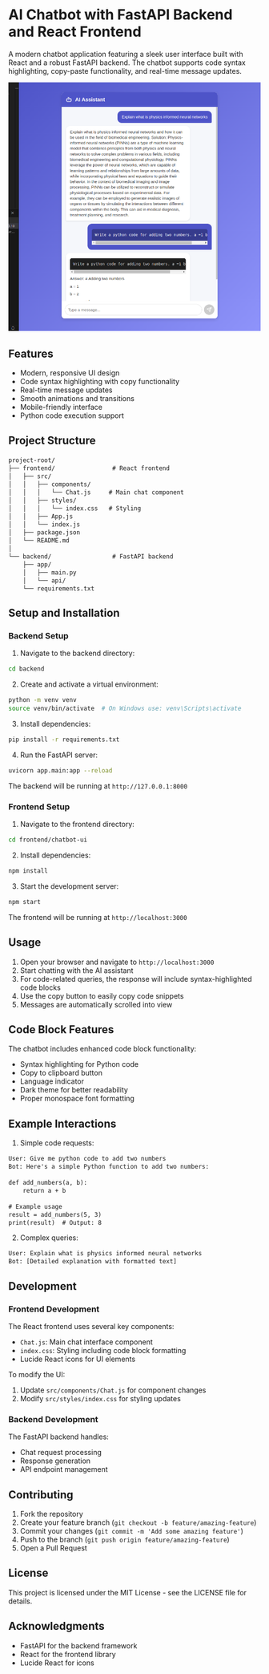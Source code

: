 # AI Chatbot with FastAPI Backend and React Frontend

A modern chatbot application featuring a sleek user interface built with React and a robust FastAPI backend. The chatbot supports code syntax highlighting, copy-paste functionality, and real-time message updates.

![Chatbot picture](working_screenshot.png)
## Features

- Modern, responsive UI design
- Code syntax highlighting with copy functionality
- Real-time message updates
- Smooth animations and transitions
- Mobile-friendly interface
- Python code execution support

## Project Structure

```
project-root/
├── frontend/                # React frontend
│   ├── src/
│   │   ├── components/
│   │   │   └── Chat.js     # Main chat component
│   │   ├── styles/
│   │   │   └── index.css   # Styling
│   │   ├── App.js
│   │   └── index.js
│   ├── package.json
│   └── README.md
│
└── backend/                 # FastAPI backend
    ├── app/
    │   ├── main.py
    │   └── api/
    └── requirements.txt
```

## Setup and Installation

### Backend Setup

1. Navigate to the backend directory:
```bash
cd backend
```

2. Create and activate a virtual environment:
```bash
python -m venv venv
source venv/bin/activate  # On Windows use: venv\Scripts\activate
```

3. Install dependencies:
```bash
pip install -r requirements.txt
```

4. Run the FastAPI server:
```bash
uvicorn app.main:app --reload
```

The backend will be running at `http://127.0.0.1:8000`

### Frontend Setup

1. Navigate to the frontend directory:
```bash
cd frontend/chatbot-ui
```

2. Install dependencies:
```bash
npm install
```

3. Start the development server:
```bash
npm start
```

The frontend will be running at `http://localhost:3000`

## Usage

1. Open your browser and navigate to `http://localhost:3000`
2. Start chatting with the AI assistant
3. For code-related queries, the response will include syntax-highlighted code blocks
4. Use the copy button to easily copy code snippets
5. Messages are automatically scrolled into view

## Code Block Features

The chatbot includes enhanced code block functionality:
- Syntax highlighting for Python code
- Copy to clipboard button
- Language indicator
- Dark theme for better readability
- Proper monospace font formatting

## Example Interactions

1. Simple code requests:
```
User: Give me python code to add two numbers
Bot: Here's a simple Python function to add two numbers:

def add_numbers(a, b):
    return a + b

# Example usage
result = add_numbers(5, 3)
print(result)  # Output: 8
```

2. Complex queries:
```
User: Explain what is physics informed neural networks
Bot: [Detailed explanation with formatted text]
```

## Development

### Frontend Development

The React frontend uses several key components:

- `Chat.js`: Main chat interface component
- `index.css`: Styling including code block formatting
- Lucide React icons for UI elements

To modify the UI:
1. Update `src/components/Chat.js` for component changes
2. Modify `src/styles/index.css` for styling updates

### Backend Development

The FastAPI backend handles:
- Chat request processing
- Response generation
- API endpoint management

## Contributing

1. Fork the repository
2. Create your feature branch (`git checkout -b feature/amazing-feature`)
3. Commit your changes (`git commit -m 'Add some amazing feature'`)
4. Push to the branch (`git push origin feature/amazing-feature`)
5. Open a Pull Request

## License

This project is licensed under the MIT License - see the LICENSE file for details.

## Acknowledgments

- FastAPI for the backend framework
- React for the frontend library
- Lucide React for icons